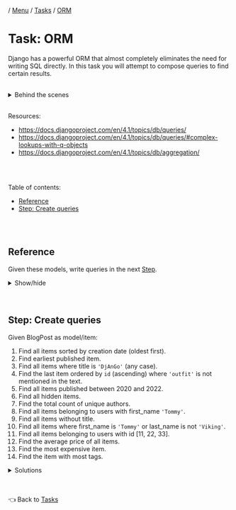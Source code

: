 / [Menu](/documentation/README.md) / [Tasks](/documentation/tasks/README.md) / [ORM](orm.md)

# Task: ORM

Django has a powerful ORM that almost completely eliminates the need for writing SQL directly.
In this task you will attempt to compose queries to find certain results.

<!-- I have seeded the database in solution to contain 1 million BlogPosts. -->
<br>

<details>
<summary>Behind the scenes</summary>

![Two Buttons](/documentation/images/orm_meme.jpg)

</details>

<br>

Resources:

- https://docs.djangoproject.com/en/4.1/topics/db/queries/
- https://docs.djangoproject.com/en/4.1/topics/db/queries/#complex-lookups-with-q-objects
- https://docs.djangoproject.com/en/4.1/topics/db/aggregation/

<br>
<br>

Table of contents:

- [Reference](#reference)
- [Step: Create queries](#step-create-queries)

<br>
<br>

## Reference

Given these models, write queries in the next [Step](#step-create-queries).

<details>
<summary>Show/hide</summary>

```py
class Author(models.Model):
    first_name = models.CharField(max_length=42)
    last_name = models.CharField(max_length=42)
    born = models.DateTimeField()

class Tag(models.Model):
    name = models.CharField(max_length=42)

class BlogPost(models.Model):
    title = models.CharField(max_length=100)
    text = models.TextField()
    author = models.ForeignKey(Author, on_delete=models.PROTECT)
    published = models.DateTimeField()
    price = models.IntegerField()
    hidden = models.BooleanField(default=False)
    tags = models.ManyToManyField(Tag)

    last_updated = models.DateTimeField(auto_now=True)
    created = models.DateTimeField(auto_now_add=True)
```

</details>

<br>
<br>

## Step: Create queries

Given BlogPost as model/item:

1. Find all items sorted by creation date (oldest first).
2. Find earliest published item.
3. Find all items where title is `'DjAnGo'` (any case).
4. Find the last item ordered by `id` (ascending) where `'outfit'` is not mentioned in the text.
5. Find all items published between 2020 and 2022.
6. Find all hidden items.
7. Find the total count of unique authors.
8. Find all items belonging to users with first_name `'Tommy'`.
9. Find all items without title.
10. Find all items where first_name is `'Tommy'` or last_name is not `'Viking'`.
11. Find all items belonging to users with id [11, 22, 33].
12. Find the average price of all items.
13. Find the most expensive item.
14. Find the item with most tags.

<details>
<summary>Solutions</summary>

1.

```py
BlogPost.objects.order_by('creation_date')
```

2.

```py
BlogPost.objects.order_by('-published').first()
# or
BlogPost.objects.order_by('published').last()
```

3.

```py
BlogPost.objects.filter(tilte__iexact='django')
```

4.

```py
BlogPost.objects.exclude(text__contains='outfit').order_by('id').last()
```

5.

```py
BlogPost.objects.filter(published__year__gte='2020', published__year__lte='2022')
```

6.

```py
BlogPost.objects.filter(hidden=True)
```

7.

```py
Author.objects.count()
```

8.

```py
BlogPost.objects.filter(author__first_name='Tommy')
```

9.

```py
BlogPost.objects.filter(title=None)
```

10.

```py
from django.db.models import Q
BlogPost.objects.filter( Q(author__first_name='Tommy') | ~Q(author__last_name='Viking') )
```

11.

```py
BlogPost.objects.filter(author__in=[11,22,33])
```

12.

```py
from django.db.models import Avg
BlogPost.objects.aggregate(Avg('price'))
```

13.

```py
from django.db.models import Max
BlogPost.objects.aggregate(Max('price'))
# or
BlogPost.objects.order_by('-price').first()
```

14.

```py
from django.db.models import Count
BlogPost.objects.annotate(tag_count=Count('tags')).order_by('-tag_count').first()
```

</details>

<br>
<br>

👈 Back to [Tasks](/documentation/tasks/README.md)
